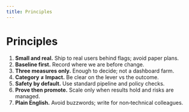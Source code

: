 ```yaml
---
title: Principles
---
```


# Principles

1. **Small and real.** Ship to real users behind flags; avoid paper plans.
2. **Baseline first.** Record where we are before change.
3. **Three measures only.** Enough to decide; not a dashboard farm.
4. **Category ≠ Impact.** Be clear on the lever vs the outcome.
5. **Safety by default.** Use standard pipeline and policy checks.
6. **Prove then promote.** Scale only when results hold and risks are managed.
7. **Plain English.** Avoid buzzwords; write for non‑technical colleagues.
